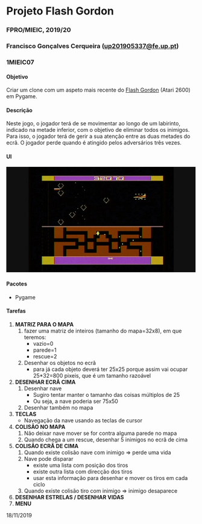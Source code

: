 # Projeto Flash Gordon
### FPRO/MIEIC, 2019/20
### Francisco Gonçalves Cerqueira (up201905337@fe.up.pt)
### 1MIEIC07 

#### Objetivo

Criar um clone com um aspeto mais recente do [Flash Gordon](http://www.free80sarcade.com/2600_Flash_Gordon.php) (Atari 2600) em Pygame.

#### Descrição

Neste jogo, o jogador terá de se movimentar ao longo de um labirinto, indicado na metade inferior, com o objetivo de eliminar todos os inimigos. Para isso, o jogador terá de gerir a sua atenção entre as duas metades do ecrã.
O jogador perde quando é atingido pelos adversários três vezes.

#### UI

![UI](https://github.com/xico2001pt/flashgordon-atari/blob/master/flash_gordon_ui.jpg)

#### Pacotes

- Pygame

#### Tarefas

1. **MATRIZ PARA O MAPA**
   1. fazer uma matriz de inteiros (tamanho do mapa=32x8), em que teremos:
      * vazio=0
      * parede=1
      * rescue=2
   1. Desenhar os objetos no ecrã
      * para já cada objeto deverá ter 25x25 porque assim vai ocupar 25*32=800 pixeis, que é um tamanho razoável
1. **DESENHAR ECRÃ CIMA**
   1. Desenhar nave
       * Sugiro tentar manter o tamanho das coisas múltiplos de 25
       * Ou seja, a nave poderia ser 75x50
   1. Desenhar também no mapa
1. **TECLAS**
   * Navegação da nave usando as teclas de cursor
1. **COLISÃO NO MAPA**
   1. Não deixar nave mover se for contra alguma parede no mapa
   1. Quando chega a um rescue, desenhar 5 inimigos no ecrã de cima
1. **COLISÃO ECRÃ DE CIMA**
   1. Quando existe colisão nave com inimigo => perde uma vida
   1. Nave pode disparar
      * existe uma lista com posição dos tiros
      * existe outra lista com direcção dos tiros
      * usar esta informação para desenhar e mover os tiros em cada ciclo
   1. Quando existe colisão tiro com inimigo => inimigo desaparece
1. **DESENHAR ESTRELAS / DESENHAR VIDAS**
1. **MENU**

18/11/2019
